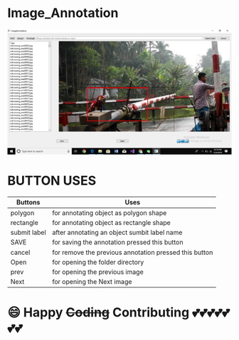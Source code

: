 # Image_Annotation
![](https://github.com/forhadsidhu/Image_Annotation_tool/blob/master/Screenshot%20(3).png)



# BUTTON USES

|   Buttons                                         |                                                   Uses                    |
|---------------------------------------------------|---------------------------------------------------------------------------|
|  polygon                                          | for annotating object as polygon shape                                   |
|  rectangle                                        | for annotating object as rectangle shape                                  |
|  submit label                                     | after annotating an object sumbit label name                              |
|  SAVE                                             | for saving the annotation pressed this button                             |
|  cancel                                           | for remove the previous annotation pressed this button                    |
|  Open                                             | for opening the folder directory                                          |
|  prev                                             | for opening the previous image                                            |
|  Next                                             | for opening the Next image                                                |

# :smile: Happy ~~Coding~~ Contributing :two_hearts::two_hearts::two_hearts::two_hearts::two_hearts::two_hearts::two_hearts:
